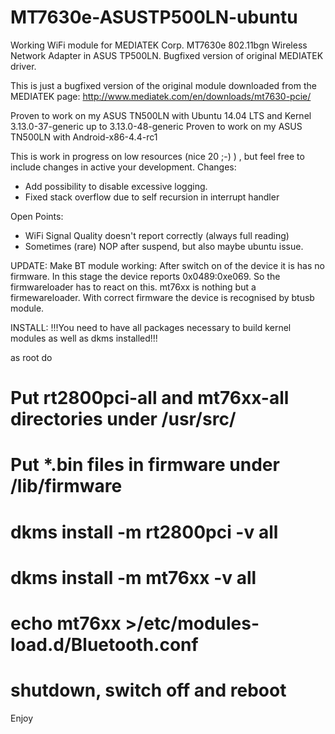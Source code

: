 # MT7630e-ASUSTP500LN-ubuntu
Working WiFi module for MEDIATEK Corp. MT7630e 802.11bgn Wireless Network Adapter in ASUS TP500LN. Bugfixed version of original MEDIATEK driver.

This is just a bugfixed version of the original module downloaded from the MEDIATEK page:
http://www.mediatek.com/en/downloads/mt7630-pcie/

Proven to work on my ASUS TN500LN with Ubuntu 14.04 LTS and Kernel 3.13.0-37-generic up to 3.13.0-48-generic
Proven to work on my ASUS TN500LN with Android-x86-4.4-rc1

This is work in progress on low resources (nice 20 ;-) ) , but feel free to include changes in active your development. 
Changes:
* Add possibility to disable excessive logging.
* Fixed stack overflow due to self recursion in interrupt handler

Open Points:
* WiFi Signal Quality doesn't report correctly (always full reading)
* Sometimes (rare) NOP after suspend, but also maybe ubuntu issue. 

UPDATE:
Make BT module working:
After switch on of the device it is has no firmware. In this stage the device reports 0x0489:0xe069.
So the firmwareloader has to react on this. mt76xx is nothing but a firmewareloader.
With correct firmware the device is recognised by btusb module.

INSTALL:
!!!You need to have all packages necessary to build kernel modules as well as dkms installed!!!

as root do
# Put rt2800pci-all and mt76xx-all directories under /usr/src/
# Put *.bin files in firmware under /lib/firmware
# dkms install -m rt2800pci -v all 
# dkms install -m mt76xx -v all 
# echo mt76xx >/etc/modules-load.d/Bluetooth.conf
# shutdown, switch off and reboot

Enjoy
